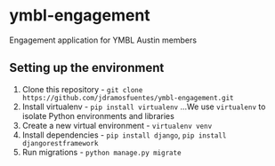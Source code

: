 # ymbl-engagement
Engagement application for YMBL Austin members

## Setting up the environment
1. Clone this repository - `git clone https://github.com/jdramosfuentes/ymbl-engagement.git`
2. Install virtualenv - `pip install virtualenv`
...We use `virtualenv` to isolate Python environments and libraries
3. Create a new virtual environment - `virtualenv venv` 
4. Install dependencies - `pip install django`, `pip install djangorestframework`
5. Run migrations - `python manage.py migrate`